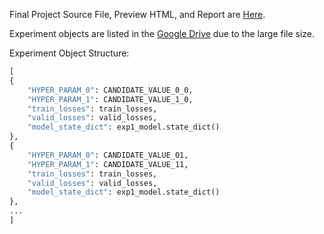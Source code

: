 Final Project Source File, Preview HTML, and Report are [Here](Final_Project).

Experiment objects are listed in the [Google Drive](https://drive.google.com/drive/folders/1SpnG2BSAXtR2b4Uza9Y7q3iZ23l2TTU9?usp=sharing) due to the large file size.

Experiment Object Structure:
```python
[
{
    "HYPER_PARAM_0": CANDIDATE_VALUE_0_0,
    "HYPER_PARAM_1": CANDIDATE_VALUE_1_0,
    "train_losses": train_losses,
    "valid_losses": valid_losses,
    "model_state_dict": exp1_model.state_dict()
},
{
    "HYPER_PARAM_0": CANDIDATE_VALUE_01,
    "HYPER_PARAM_1": CANDIDATE_VALUE_11,
    "train_losses": train_losses,
    "valid_losses": valid_losses,
    "model_state_dict": exp1_model.state_dict()
},
...
]

```
